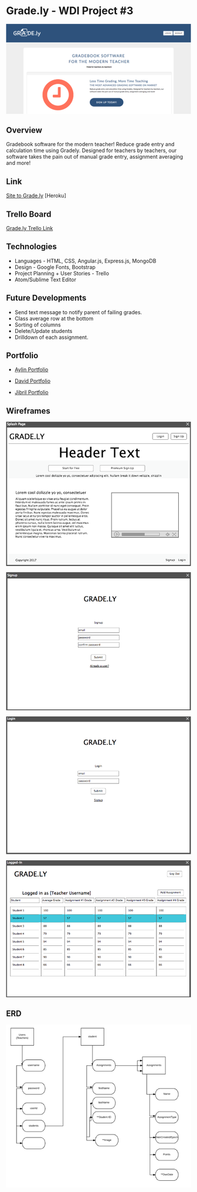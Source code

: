 # Grade.ly - WDI Project #3

![Landing Screenshot](https://github.com/aylinmarie/project-3/blob/master/public/images/FireShot%20Capture%2020%20-%20Grade.ly%20-%20https___mysterious-badlands-18420.herokuapp.com_%23!_.png?raw=true)

## Overview
Gradebook software for the modern teacher! Reduce grade entry and calculation time using Gradely. Designed for teachers by teachers, our software takes the pain out of manual grade entry, assignment averaging and more!

## Link
[Site to Grade.ly](https://mysterious-badlands-18420.herokuapp.com/#!/) [Heroku]

## Trello Board
[Grade.ly Trello Link](https://trello.com/b/DPcM6i4c/project-3)

## Technologies 
* Languages - HTML, CSS, Angular.js, Express.js, MongoDB
* Design - Google Fonts, Bootstrap
* Project Planning + User Stories - Trello
* Atom/Sublime Text Editor

## Future Developments

* Send text message to notify parent of failing grades.
* Class average row at the bottom
* Sorting of columns
* Delete/Update students
* Drilldown of each assignment.

## Portfolio
+ [Aylin Portfolio](https://www.aylinmarie.co)

+ [David Portfolio](http://davidhernquest.com)

+ [Jibril Portfolio](http://jibrilsulaiman.com/portfolio)

## Wireframes

![Landing Page](https://github.com/aylinmarie/project-3/blob/master/public/images/Screen%20Shot%202017-04-11%20at%2016.37.45.png?raw=true)

![Page 2](https://github.com/aylinmarie/project-3/blob/master/public/images/Screen%20Shot%202017-04-11%20at%2016.38.01.png?raw=true)

![Page 3](https://github.com/aylinmarie/project-3/blob/master/public/images/Screen%20Shot%202017-04-11%20at%2016.38.08.png?raw=true)

![Page 4](https://github.com/aylinmarie/project-3/blob/master/public/images/Screen%20Shot%202017-04-11%20at%2016.38.15.png?raw=true)

## ERD 
![ERD](https://github.com/aylinmarie/project-3/blob/master/public/images/Screen%20Shot%202017-04-11%20at%2016.39.42.png?raw=true)


